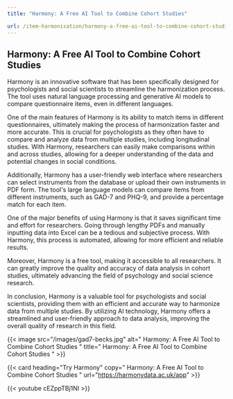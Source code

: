 ```yaml
---
title: "Harmony: A Free AI Tool to Combine Cohort Studies"

url: /item-harmonisation/harmony-a-free-ai-tool-to-combine-cohort-studies
---
```


## Harmony: A Free AI Tool to Combine Cohort Studies


Harmony is an innovative software that has been specifically designed for psychologists and social scientists to streamline the harmonization process. The tool uses natural language processing and generative AI models to compare questionnaire items, even in different languages.

One of the main features of Harmony is its ability to match items in different questionnaires, ultimately making the process of harmonization faster and more accurate. This is crucial for psychologists as they often have to compare and analyze data from multiple studies, including longitudinal studies. With Harmony, researchers can easily make comparisons within and across studies, allowing for a deeper understanding of the data and potential changes in social conditions.

Additionally, Harmony has a user-friendly web interface where researchers can select instruments from the database or upload their own instruments in PDF form. The tool's large language models can compare items from different instruments, such as GAD-7 and PHQ-9, and provide a percentage match for each item.

One of the major benefits of using Harmony is that it saves significant time and effort for researchers. Going through lengthy PDFs and manually inputting data into Excel can be a tedious and subjective process. With Harmony, this process is automated, allowing for more efficient and reliable results.

Moreover, Harmony is a free tool, making it accessible to all researchers. It can greatly improve the quality and accuracy of data analysis in cohort studies, ultimately advancing the field of psychology and social science research.

In conclusion, Harmony is a valuable tool for psychologists and social scientists, providing them with an efficient and accurate way to harmonize data from multiple studies. By utilizing AI technology, Harmony offers a streamlined and user-friendly approach to data analysis, improving the overall quality of research in this field. 


{{< image src="/images/gad7-becks.jpg" alt=" Harmony: A Free AI Tool to Combine Cohort Studies " title=" Harmony: A Free AI Tool to Combine Cohort Studies " >}}

{{< card heading="Try Harmony" copy=" Harmony: A Free AI Tool to Combine Cohort Studies " url="https://harmonydata.ac.uk/app" >}}

{{< youtube cEZppTBj1NI >}}



